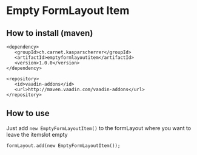 # Empty FormLayout Item

## How to install (maven)
````
<dependency>
   <groupId>ch.carnet.kasparscherrer</groupId>
   <artifactId>emptyformlayoutitem</artifactId>
   <version>1.0.0</version>
</dependency>
````
````
<repository>
   <id>vaadin-addons</id>
   <url>http://maven.vaadin.com/vaadin-addons</url>
</repository>
````

## How to use
Just add `new EmptyFormLayoutItem()` to the formLayout where you want to leave the itemslot empty
````
formLayout.add(new EmptyFormLayoutItem());
````